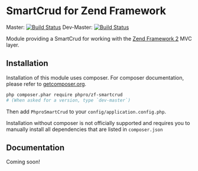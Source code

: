# SmartCrud for Zend Framework
Master: [![Build Status](https://secure.travis-ci.org/phpro/PhproSmartCrud.png?branch=master)](http://travis-ci.org/veewee/PhproSmartCrud)
Dev-Master: [![Build Status](https://secure.travis-ci.org/phpro/PhproSmartCrud.png?branch=0.1-dev)](http://travis-ci.org/veewee/PhproSmartCrud)

Module providing a SmartCrud for working with the [Zend Framework 2](https://github.com/zendframework/zf2) MVC
layer.

## Installation

Installation of this module uses composer. For composer documentation, please refer to
[getcomposer.org](http://getcomposer.org/).

```sh
php composer.phar require phpro/zf-smartcrud
# (When asked for a version, type `dev-master`)
```

Then add `PhproSmartCrud` to your `config/application.config.php`.

Installation without composer is not officially supported and requires you to manually install all dependencies
that are listed in `composer.json`

## Documentation
Coming soon!